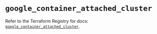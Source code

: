 # `google_container_attached_cluster`

Refer to the Terraform Registry for docs: [`google_container_attached_cluster`](https://registry.terraform.io/providers/hashicorp/google/6.31.0/docs/resources/container_attached_cluster).
